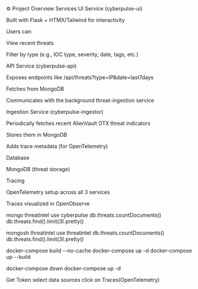 ⚙️ Project Overview
Services
UI Service (cyberpulse-ui)

Built with Flask + HTMX/Tailwind for interactivity

Users can:

View recent threats

Filter by type (e.g., IOC type, severity, date, tags, etc.)

API Service (cyberpulse-api)

Exposes endpoints like /api/threats?type=IP&date=last7days

Fetches from MongoDB

Communicates with the background threat-ingestion service

Ingestion Service (cyberpulse-ingestor)

Periodically fetches recent AlienVault OTX threat indicators

Stores them in MongoDB

Adds trace metadata (for OpenTelemetry)

Database

MongoDB (threat storage)

Tracing

OpenTelemetry setup across all 3 services

Traces visualized in OpenObserve





mongo
threatintel
use cyberpulse
db.threats.countDocuments()
db.threats.find().limit(3).pretty()

mongosh
threatintel
use threatintel
db.threats.countDocuments()
db.threats.find().limit(3).pretty()


docker-compose build --no-cache
docker-compose up -d
docker-compose up --build


docker-compose down
docker-compose up -d


Get Token
select data sources
click on Traces(OpenTelemetry)
